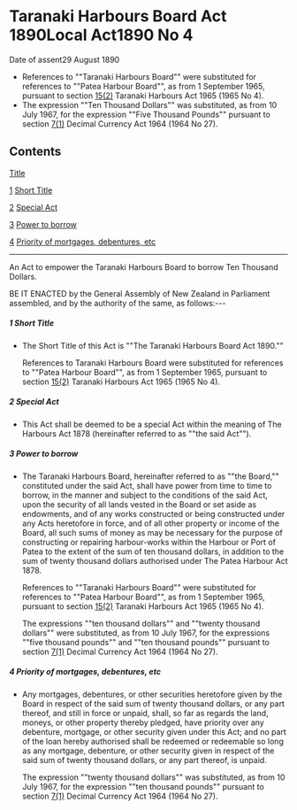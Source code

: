 # Taranaki Harbours Board Act 1890Local Act1890 No 4

Date of assent29 August 1890

*   References to ""Taranaki Harbours Board"" were substituted for references to ""Patea Harbour Board"", as from 1 September 1965, pursuant to section [15(2)][0] Taranaki Harbours Act 1965 (1965 No 4).
*   The expression ""Ten Thousand Dollars"" was substituted, as from 10 July 1967, for the expression ""Five Thousand Pounds"" pursuant to section [7(1)][1] Decimal Currency Act 1964 (1964 No 27).

## Contents

[Title][2]

[1][3] [Short Title][3]

[2][4] [Special Act][4]

[3][5] [Power to borrow][5]

[4][6] [Priority of mortgages, debentures, etc][6]

---

An Act to empower the Taranaki Harbours Board to borrow Ten Thousand Dollars.

BE IT ENACTED by the General Assembly of New Zealand in Parliament assembled, and by the authority of the same, as follows:---

##### 1 Short Title
    
*   The Short Title of this Act is ""The Taranaki Harbours Board Act 1890\.""
    
    References to Taranaki Harbours Board were substituted for references to ""Patea Harbour Board"", as from 1 September 1965, pursuant to section [15(2)][0] Taranaki Harbours Act 1965 (1965 No 4).

##### 2 Special Act
    
*   This Act shall be deemed to be a special Act within the meaning of The Harbours Act 1878 (hereinafter referred to as ""the said Act"").

##### 3 Power to borrow
    
*   The Taranaki Harbours Board, hereinafter referred to as ""the Board,"" constituted under the said Act, shall have power from time to time to borrow, in the manner and subject to the conditions of the said Act, upon the security of all lands vested in the Board or set aside as endowments, and of any works constructed or being constructed under any Acts heretofore in force, and of all other property or income of the Board, all such sums of money as may be necessary for the purpose of constructing or repairing harbour-works within the Harbour or Port of Patea to the extent of the sum of ten thousand dollars, in addition to the sum of twenty thousand dollars authorised under The Patea Harbour Act 1878\.
    
    References to ""Taranaki Harbours Board"" were substituted for references to ""Patea Harbour Board"", as from 1 September 1965, pursuant to section [15(2)][0] Taranaki Harbours Act 1965 (1965 No 4).
    
    The expressions ""ten thousand dollars"" and ""twenty thousand dollars"" were substituted, as from 10 July 1967, for the expressions ""five thousand pounds"" and ""ten thousand pounds"" pursuant to section [7(1)][1] Decimal Currency Act 1964 (1964 No 27).

##### 4 Priority of mortgages, debentures, etc
    
*   Any mortgages, debentures, or other securities heretofore given by the Board in respect of the said sum of twenty thousand dollars, or any part thereof, and still in force or unpaid, shall, so far as regards the land, moneys, or other property thereby pledged, have priority over any debenture, mortgage, or other security given under this Act; and no part of the loan hereby authorised shall be redeemed or redeemable so long as any mortgage, debenture, or other security given in respect of the said sum of twenty thousand dollars, or any part thereof, is unpaid.
    
    The expression ""twenty thousand dollars"" was substituted, as from 10 July 1967, for the expression ""ten thousand pounds"" pursuant to section [7(1)][1] Decimal Currency Act 1964 (1964 No 27).



[0]: http://www.legislation.govt.nz/act/local/1890/0004/latest/link.aspx?id=DLM367758
[1]: http://www.legislation.govt.nz/act/local/1890/0004/latest/link.aspx?id=DLM351265
[2]: http://www.legislation.govt.nz/act/local/1890/0004/latest/whole.html#DLM21790
[3]: http://www.legislation.govt.nz/act/local/1890/0004/latest/whole.html#DLM21792
[4]: http://www.legislation.govt.nz/act/local/1890/0004/latest/whole.html#DLM21794
[5]: http://www.legislation.govt.nz/act/local/1890/0004/latest/whole.html#DLM21795
[6]: http://www.legislation.govt.nz/act/local/1890/0004/latest/whole.html#DLM21798